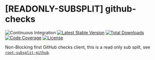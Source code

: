 # [READONLY-SUBSPLIT] github-checks


![Continuous Integration](https://github.com/php-api-clients/github-checks/workflows/Continuous%20Integration/badge.svg)
[![Latest Stable Version](https://poser.pugx.org/api-clients/github-checks/v/stable.png)](https://packagist.org/packages/api-clients/github-checks)
[![Total Downloads](https://poser.pugx.org/api-clients/github-checks/downloads.png)](https://packagist.org/packages/api-clients/github-checks)
[![Code Coverage](https://scrutinizer-ci.com/g/php-api-clients/github-checks/badges/coverage.png?b==)](https://scrutinizer-ci.com/g/php-api-clients/github-checks/?branch=)
[![License](https://poser.pugx.org/api-clients/github-checks/license.png)](https://packagist.org/packages/api-clients/github-checks)

Non-Blocking first GitHub checks client, this is a read only sub split, see [`root-subsplit-github`](https://github.com/php-api-clients/root-subsplit-github).
